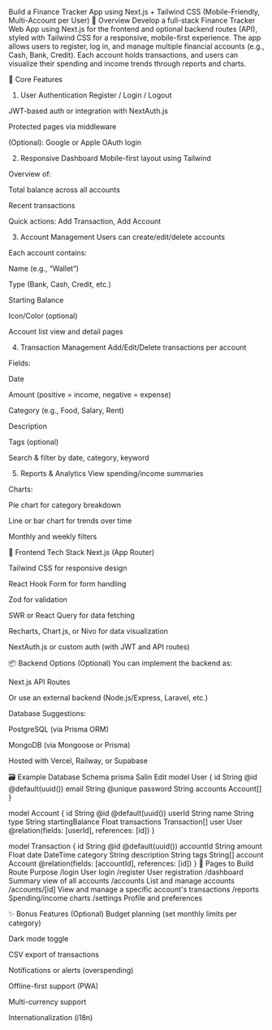 Build a Finance Tracker App using Next.js + Tailwind CSS (Mobile-Friendly, Multi-Account per User)
📘 Overview
Develop a full-stack Finance Tracker Web App using Next.js for the frontend and optional backend routes (API), styled with Tailwind CSS for a responsive, mobile-first experience. The app allows users to register, log in, and manage multiple financial accounts (e.g., Cash, Bank, Credit). Each account holds transactions, and users can visualize their spending and income trends through reports and charts.

🔑 Core Features
1. User Authentication
Register / Login / Logout

JWT-based auth or integration with NextAuth.js

Protected pages via middleware

(Optional): Google or Apple OAuth login

2. Responsive Dashboard
Mobile-first layout using Tailwind

Overview of:

Total balance across all accounts

Recent transactions

Quick actions: Add Transaction, Add Account

3. Account Management
Users can create/edit/delete accounts

Each account contains:

Name (e.g., “Wallet”)

Type (Bank, Cash, Credit, etc.)

Starting Balance

Icon/Color (optional)

Account list view and detail pages

4. Transaction Management
Add/Edit/Delete transactions per account

Fields:

Date

Amount (positive = income, negative = expense)

Category (e.g., Food, Salary, Rent)

Description

Tags (optional)

Search & filter by date, category, keyword

5. Reports & Analytics
View spending/income summaries

Charts:

Pie chart for category breakdown

Line or bar chart for trends over time

Monthly and weekly filters

📱 Frontend Tech Stack
Next.js (App Router)

Tailwind CSS for responsive design

React Hook Form for form handling

Zod for validation

SWR or React Query for data fetching

Recharts, Chart.js, or Nivo for data visualization

NextAuth.js or custom auth (with JWT and API routes)

📦 Backend Options (Optional)
You can implement the backend as:

Next.js API Routes

Or use an external backend (Node.js/Express, Laravel, etc.)

Database Suggestions:

PostgreSQL (via Prisma ORM)

MongoDB (via Mongoose or Prisma)

Hosted with Vercel, Railway, or Supabase

🗃 Example Database Schema
prisma
Salin
Edit
model User {
  id       String   @id @default(uuid())
  email    String   @unique
  password String
  accounts Account[]
}

model Account {
  id              String        @id @default(uuid())
  userId          String
  name            String
  type            String
  startingBalance Float
  transactions    Transaction[]
  user            User          @relation(fields: [userId], references: [id])
}

model Transaction {
  id          String   @id @default(uuid())
  accountId   String
  amount      Float
  date        DateTime
  category    String
  description String
  tags        String[]
  account     Account  @relation(fields: [accountId], references: [id])
}
📱 Pages to Build
Route	Purpose
/login	User login
/register	User registration
/dashboard	Summary view of all accounts
/accounts	List and manage accounts
/accounts/[id]	View and manage a specific account's transactions
/reports	Spending/income charts
/settings	Profile and preferences

✨ Bonus Features (Optional)
Budget planning (set monthly limits per category)

Dark mode toggle

CSV export of transactions

Notifications or alerts (overspending)

Offline-first support (PWA)

Multi-currency support

Internationalization (i18n)